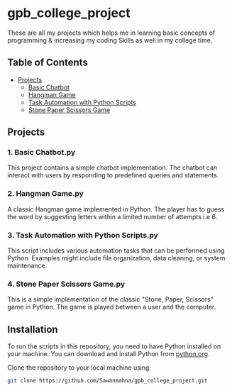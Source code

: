 # gpb_college_project
These are all my projects which helps me in learning basic concepts of programming &amp; increasing my coding Skills as well in my college time.

## Table of Contents

- [Projects]()
  - [Basic Chatbot](/Basic%20Chatbot.py)
  - [Hangman Game](/Hangman_Game.py)
  - [Task Automation with Python Scripts](/Task%20Automation%20with%20Python%20Scripts.py)
  - [Stone Paper Scissors Game](/stone_paper_scissors_game.py)

## Projects

### 1. Basic Chatbot.py

This project contains a simple chatbot implementation. The chatbot can interact with users by responding to predefined queries and statements.

### 2. Hangman Game.py

A classic Hangman game implemented in Python. The player has to guess the word by suggesting letters within a limited number of attempts i.e 6.

### 3. Task Automation with Python Scripts.py

This script includes various automation tasks that can be performed using Python. Examples might include file organization, data cleaning, or system maintenance.

### 4. Stone Paper Scissors Game.py

This is a simple implementation of the classic "Stone, Paper, Scissors" game in Python. The game is played between a user and the computer.

## Installation

To run the scripts in this repository, you need to have Python installed on your machine. You can download and install Python from [python.org](https://www.python.org/downloads/).

Clone the repository to your local machine using:

```sh
git clone https://github.com/Sawanmahna/gpb_college_project.git
